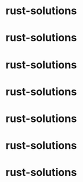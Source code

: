 # rust-solutions
# rust-solutions
# rust-solutions
# rust-solutions
# rust-solutions
# rust-solutions
# rust-solutions
